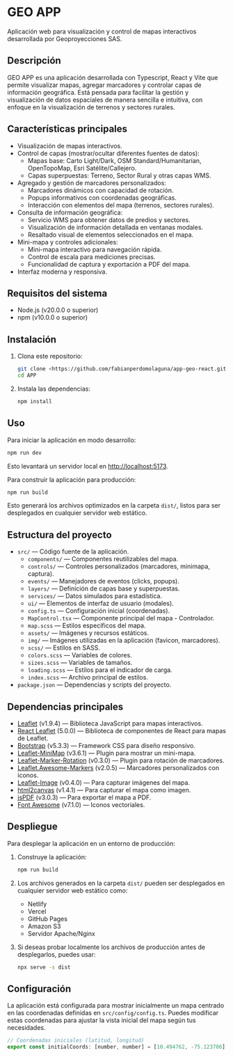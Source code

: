 # GEO APP

Aplicación web para visualización y control de mapas interactivos desarrollada por Geoproyecciones SAS.

## Descripción

GEO APP es una aplicación desarrollada con Typescript, React y Vite que permite visualizar mapas, agregar marcadores y controlar capas de información geográfica. Está pensada para facilitar la gestión y visualización de datos espaciales de manera sencilla e intuitiva, con enfoque en la visualización de terrenos y sectores rurales.

## Características principales

-    Visualización de mapas interactivos.
-    Control de capas (mostrar/ocultar diferentes fuentes de datos):
     -    Mapas base: Carto Light/Dark, OSM Standard/Humanitarian, OpenTopoMap, Esri Satélite/Callejero.
     -    Capas superpuestas: Terreno, Sector Rural y otras capas WMS.
-    Agregado y gestión de marcadores personalizados:
     -    Marcadores dinámicos con capacidad de rotación.
     -    Popups informativos con coordenadas geográficas.
     -    Interacción con elementos del mapa (terrenos, sectores rurales).
-    Consulta de información geográfica:
     -    Servicio WMS para obtener datos de predios y sectores.
     -    Visualización de información detallada en ventanas modales.
     -    Resaltado visual de elementos seleccionados en el mapa.
-    Mini-mapa y controles adicionales:
     -    Mini-mapa interactivo para navegación rápida.
     -    Control de escala para mediciones precisas.
     -    Funcionalidad de captura y exportación a PDF del mapa.
-    Interfaz moderna y responsiva.

## Requisitos del sistema

-    Node.js (v20.0.0 o superior)
-    npm (v10.0.0 o superior)

## Instalación

1. Clona este repositorio:

     ```bash
     git clone <https://github.com/fabianperdomolaguna/app-geo-react.git>
     cd APP
     ```

2. Instala las dependencias:

     ```bash
     npm install
     ```

## Uso

Para iniciar la aplicación en modo desarrollo:

```bash
npm run dev
```

Esto levantará un servidor local en [http://localhost:5173](http://localhost:5173).

Para construir la aplicación para producción:

```bash
npm run build
```

Esto generará los archivos optimizados en la carpeta `dist/`, listos para ser desplegados en cualquier servidor web estático.

## Estructura del proyecto

-    `src/` — Código fuente de la aplicación.
     -    `components/` — Componentes reutilizables del mapa.
     -    `controls/` — Controles personalizados (marcadores, minimapa, captura).
     -    `events/` — Manejadores de eventos (clicks, popups).
     -    `layers/` — Definición de capas base y superpuestas.
     -    `services/` — Datos simulados para estadística.
     -    `ui/` — Elementos de interfaz de usuario (modales).
     -    `config.ts` — Configuración inicial (coordenadas).
     -    `MapControl.tsx` — Componente principal del mapa - Controlador.
     -    `map.scss` — Estilos específicos del mapa.
     -    `assets/` — Imágenes y recursos estáticos.
     -    `img/` — Imágenes utilizadas en la aplicación (favicon, marcadores).
     -    `scss/` — Estilos en SASS.
     -    `colors.scss` — Variables de colores.
     -    `sizes.scss` — Variables de tamaños.
     -    `loading.scss` — Estilos para el indicador de carga.
     -    `index.scss` — Archivo principal de estilos.
-    `package.json` — Dependencias y scripts del proyecto.

## Dependencias principales

-    [Leaflet](https://leafletjs.com/) (v1.9.4) — Biblioteca JavaScript para mapas interactivos.
-    [React Leaflet](https://react-leaflet.js.org/) (5.0.0) — Biblioteca de componentes de React para mapas de Leaflet.
-    [Bootstrap](https://getbootstrap.com/) (v5.3.3) — Framework CSS para diseño responsivo.
-    [Leaflet-MiniMap](https://github.com/Norkart/Leaflet-MiniMap) (v3.6.1) — Plugin para mostrar un mini-mapa.
-    [Leaflet-Marker-Rotation](https://github.com/bbecquet/Leaflet.RotatedMarker) (v0.3.0) — Plugin para rotación de marcadores.
-    [Leaflet.Awesome-Markers](https://github.com/lvoogdt/Leaflet.awesome-markers) (v2.0.5) — Marcadores personalizados con iconos.
-    [Leaflet-Image](https://github.com/mapbox/leaflet-image) (v0.4.0) — Para capturar imágenes del mapa.
-    [html2canvas](https://html2canvas.hertzen.com/) (v1.4.1) — Para capturar el mapa como imagen.
-    [jsPDF](https://github.com/parallax/jsPDF) (v3.0.3) — Para exportar el mapa a PDF.
-    [Font Awesome](https://fontawesome.com/) (v7.1.0) — Iconos vectoriales.

## Despliegue

Para desplegar la aplicación en un entorno de producción:

1. Construye la aplicación:

     ```bash
     npm run build
     ```

2. Los archivos generados en la carpeta `dist/` pueden ser desplegados en cualquier servidor web estático como:

     - Netlify
     - Vercel
     - GitHub Pages
     - Amazon S3
     - Servidor Apache/Nginx

3. Si deseas probar localmente los archivos de producción antes de desplegarlos, puedes usar:

     ```bash
     npx serve -s dist
     ```

## Configuración

La aplicación está configurada para mostrar inicialmente un mapa centrado en las coordenadas definidas en `src/config/config.ts`. Puedes modificar estas coordenadas para ajustar la vista inicial del mapa según tus necesidades.

```javascript
// Coordenadas iniciales (latitud, longitud)
export const initialCoords: [number, number] = [10.494762, -75.123706]
```
